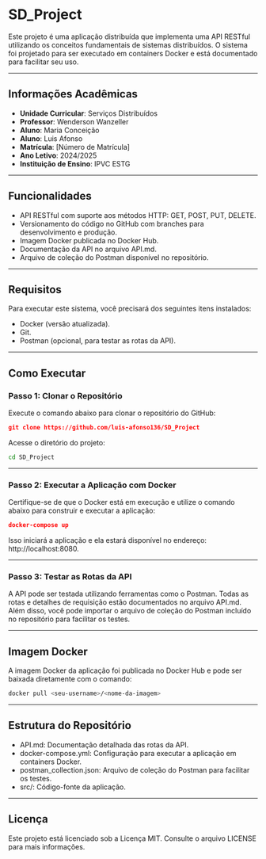 # SD_Project

Este projeto é uma aplicação distribuída que implementa uma API RESTful utilizando os conceitos fundamentais de sistemas distribuídos. O sistema foi projetado para ser executado em containers Docker e está documentado para facilitar seu uso.

---

## Informações Acadêmicas

- **Unidade Curricular**: Serviços Distribuídos
- **Professor**: Wenderson Wanzeller
- **Aluno**: Maria Conceição
- **Aluno**: Luis Afonso
- **Matrícula**: [Número de Matrícula]
- **Ano Letivo**: 2024/2025
- **Instituição de Ensino**: IPVC ESTG

---

## Funcionalidades

- API RESTful com suporte aos métodos HTTP: GET, POST, PUT, DELETE.
- Versionamento do código no GitHub com branches para desenvolvimento e produção.
- Imagem Docker publicada no Docker Hub.
- Documentação da API no arquivo API.md.
- Arquivo de coleção do Postman disponível no repositório.

---

## Requisitos

Para executar este sistema, você precisará dos seguintes itens instalados:

- Docker (versão atualizada).
- Git.
- Postman (opcional, para testar as rotas da API).

---

## Como Executar

### Passo 1: Clonar o Repositório

Execute o comando abaixo para clonar o repositório do GitHub:

```json
git clone https://github.com/luis-afonso136/SD_Project
```

Acesse o diretório do projeto:
```bash
cd SD_Project
```
---

### Passo 2: Executar a Aplicação com Docker

Certifique-se de que o Docker está em execução e utilize o comando abaixo para construir e executar a aplicação:
```json
docker-compose up
```
Isso iniciará a aplicação e ela estará disponível no endereço: http://localhost:8080.

---

### Passo 3: Testar as Rotas da API

A API pode ser testada utilizando ferramentas como o Postman. Todas as rotas e detalhes de requisição estão documentados no arquivo API.md. Além disso, você pode importar o arquivo de coleção do Postman incluído no repositório para facilitar os testes.

---

## Imagem Docker

A imagem Docker da aplicação foi publicada no Docker Hub e pode ser baixada diretamente com o comando:
```bash
docker pull <seu-username>/<nome-da-imagem>
```
---

## Estrutura do Repositório

- API.md: Documentação detalhada das rotas da API.
- docker-compose.yml: Configuração para executar a aplicação em containers Docker.
- postman_collection.json: Arquivo de coleção do Postman para facilitar os testes.
- src/: Código-fonte da aplicação.

---

## Licença

Este projeto está licenciado sob a Licença MIT. Consulte o arquivo LICENSE para mais informações.